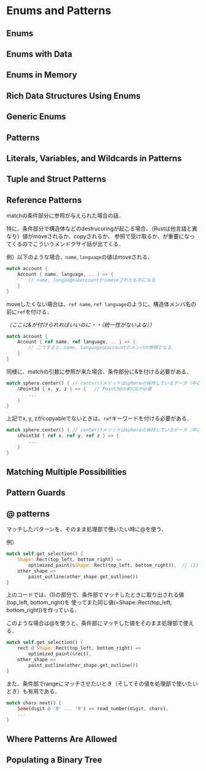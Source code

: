 # Enums and Patterns

## Enums

## Enums with Data

## Enums in Memory

## Rich Data Structures Using Enums

## Generic Enums

## Patterns

## Literals, Variables, and Wildcards in Patterns

## Tuple and Struct Patterns

## Reference Patterns

matchの条件部分に参照が与えられた場合の話．

特に、条件部分で構造体などのdestrucuringが起こる場合、（Rustは他言語と異なり）値がmoveされるか、copyされるか、
参照で受け取るか、が重要になってくるのでこういうメンドクサイ話が出てくる．

例）以下のような場合、`name`, `language`の値はmoveされる．

```rust
match account {
    Account { name, language, .. } => {
        // name, languageはaccountからmoveされたものになる
    }
}
```

moveしたくない場合は、`ref name`, `ref language`のように、構造体メンバ名の前に`ref`を付ける．

*（ここに&が付けられればいいのに・・（統一性がないよな））*

```rust
match account {
    Account { ref name, ref language, .. } => {
        // こうすると、name, languageはaccountのメンバの参照となる．
    }
}
```

同様に、matchの引数に参照が来た場合、条件部分に&を付ける必要がある．

```rust
match sphere.center() { // center()メソッドはsphereの保持しているデータ（中心座標）の参照を返してくるものとする
    &Point3d { x, y, z } => {   // Point3dの前に&が必要
        ...
    }
}
```

上記でx, y, zがcopyableでないときは、`ref`キーワードを付ける必要がある．

```rust
match sphere.center() { // center()メソッドはsphereの保持しているデータ（中心座標）の参照を返してくるものとする
    &Point3d { ref x, ref y, ref z } => {
        ...
    }
}
```

## Matching Multiple Possibilities

## Pattern Guards

## @ patterns

マッチしたパターンを、そのまま処理部で使いたい時に@を使う．

例）
```rust
match self.get_selection() {
    Shape::Rect(top_left, bottom_right) => 
        optimized_paint(&Shape::Rect(top_left, bottom_right)),  // (1)
    other_shape =>
        paint_outline(other_shape.get_outline())
}
```
上のコードでは、(1)の部分で、条件部でマッチしたときに取り出される値(top_left, bottom_right)を
使ってまた同じ値(=Shape::Rect(top_left, bottom_right))を作っている．

このような場合は@を使うと、条件部にマッチした値をそのまま処理部で使える．

```rust
match self.get_selection() {
    rect @ Shape::Rect(top_left, bottom_right) => 
        optimized_paint(&rect),
    other_shape =>
        paint_outline(other_shape.get_outline())
}
```

また、条件部でrangeにマッチさせたいとき（そしてその値を処理部で使いたいとき）も有用である．

```rust
match chars.next() {
    Some(digit @ '0' ... '9') => read_number(digit, chars),
    ...
}
```

## Where Patterns Are Allowed

## Populating a Binary Tree
